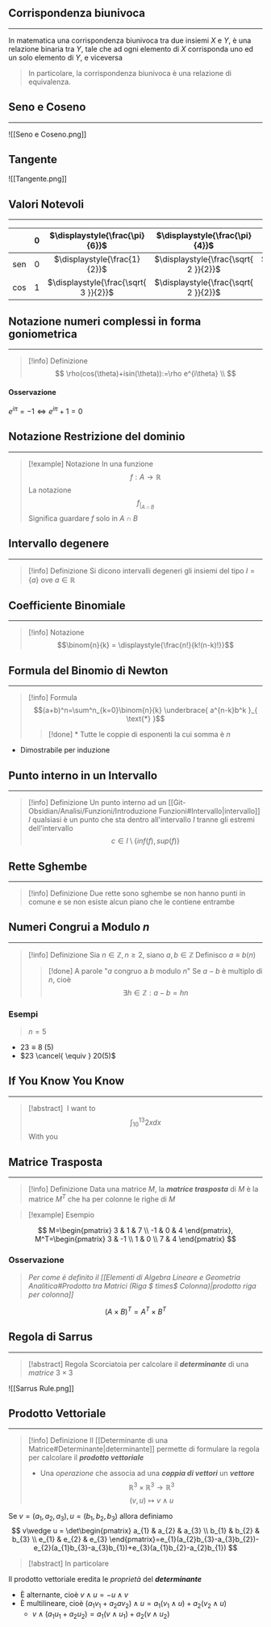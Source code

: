 ## Corrispondenza biunivoca
---
In matematica una corrispondenza biunivoca tra due insiemi $X$ e $Y$, è una relazione binaria tra 
$Y$, tale che ad ogni elemento di $X$ corrisponda uno ed un solo elemento di $Y$, e viceversa
>In particolare, la corrispondenza biunivoca è una relazione di equivalenza.

## Seno e Coseno
---
![[Seno e Coseno.png]]
## Tangente
![[Tangente.png]]
## Valori Notevoli
---
|     | 0   |    $\displaystyle{\frac{\pi}{6}}$     |    $\displaystyle{\frac{\pi}{4}}$     |    $\displaystyle{\frac{\pi}{3}}$     | $\displaystyle{\frac{\pi}{2}}$ |
| --- | --- |:-------------------------------------:|:-------------------------------------:|:-------------------------------------:|:------------------------------:|
| sen | $0$ |     $\displaystyle{\frac{1}{2}}$      | $\displaystyle{\frac{\sqrt{ 2 }}{2}}$ | $\displaystyle{\frac{\sqrt{ 3 }}{2}}$ |              $1$               |
| cos | $1$ | $\displaystyle{\frac{\sqrt{ 3 }}{2}}$ | $\displaystyle{\frac{\sqrt{ 2 }}{2}}$ |     $\displaystyle{\frac{1}{2}}$      |              $0$               |

## Notazione numeri complessi in forma goniometrica
---
>[!info] Definizione
>$$
\rho(cos(\theta)+isin(\theta)):=\rho e^{i\theta} \\
>$$
#### Osservazione
$e^{i\pi}=-1\Leftrightarrow e^{i\pi}+1 = 0$

## Notazione Restrizione del dominio
---
>[!example] Notazione
>In una funzione $$f:A\to \mathbb{R}$$
>La notazione $$f_{\displaystyle{|_{A\cap B}}}$$
>Significa guardare $f$ solo in $A\cap B$

## Intervallo degenere
---
>[!info] Definizione
>Si dicono intervalli degeneri gli insiemi del tipo $I=\{ a \}$ ove $a\in\mathbb{R}$

## Coefficiente Binomiale
---
>[!info] Notazione
>$$\binom{n}{k} = \displaystyle{\frac{n!}{k!(n-k)!}}$$
## Formula del Binomio di Newton
---
>[!info] Formula
>$$(a+b)^n=\sum^n_{k=0}\binom{n}{k} \underbrace{ a^{n-k}b^k }_{ \text{*} }$$ 
>>[!done] \*
>>Tutte le coppie di esponenti la cui somma è $n$

- Dimostrabile per induzione

## Punto interno in un Intervallo
---
>[!info] Definizione
>Un punto interno ad un [[Git-Obsidian/Analisi/Funzioni/Introduzione Funzioni#Intervallo|intervallo]] $I$ qualsiasi è un punto che sta dentro all'intervallo $I$ tranne gli estremi dell'intervallo
>$$c\in I\setminus \{ inf(f),sup(f) \}$$

## Rette Sghembe
---
>[!info] Definizione
>Due rette sono sghembe se non hanno punti in comune e se non esiste alcun piano che le contiene entrambe

## Numeri Congrui a Modulo $n$
---
>[!info] Definizione
>Sia $n\in\mathbb{Z}, n\geq 2$, siano $a,b \in \mathbb{Z}$
>Definisco $a\equiv b(n)$
>>[!done] A parole
>>"$a$ congruo a $b$ modulo $n$"
>Se $a-b$ è multiplo di $n$, cioè
>$$\exists h\in\mathbb{Z}:a-b=hn$$

### Esempi
> $n=5$

- $23\equiv8 \ (5)$
- $23 \cancel{ \equiv } 20(5)$

## If You Know You Know
---
>[!abstract] ‎ 
>I want to
>$$\int_{10}^{13}2x dx $$
>With you


## Matrice Trasposta
---
>[!info] Definizione
>Data una matrice $M$, la ***matrice trasposta*** di $M$ è la matrice $M^T$ che ha per colonne le righe di $M$

>[!example] Esempio

$$
M=\begin{pmatrix}
3 & 1 & 7 \\
-1 & 0 & 4
\end{pmatrix}, M^T=\begin{pmatrix}
3 & -1 \\
1 & 0 \\
7 & 4
\end{pmatrix}
$$
### Osservazione
>*Per come è definito il [[Elementi di Algebra Lineare e Geometria Analitica#Prodotto tra Matrici (Riga $ times$ Colonna)|prodotto riga per colonna]]*
>
$$
(A\times B)^T = A^T \times B^T
$$

## Regola di Sarrus
---
>[!abstract] Regola
>Scorciatoia per calcolare il ***determinante*** di una *matrice* $3\times 3$

![[Sarrus Rule.png]]

## Prodotto Vettoriale
---
>[!info] Definizione
>Il [[Determinante di una Matrice#Determinante|determinante]] permette di formulare la regola per calcolare il ***prodotto vettoriale***
>- Una *operazione* che associa ad una ***coppia di vettori*** un ***vettore***
>$$\mathbb{R}^3\times \mathbb{R}^3\to\mathbb{R}^3$$
>$$(v,u)\mapsto v\wedge u$$

Se $v=(a_{1},a_{2},a_{3}),u=(b_{1},b_{2},b_{3})$ allora definiamo
$$
v\wedge u = \det\begin{pmatrix}
a_{1} & a_{2} & a_{3} \\
b_{1} & b_{2} & b_{3} \\
e_{1} & e_{2} & e_{3}
\end{pmatrix}=e_{1}(a_{2}b_{3}-a_{3}b_{2})-e_{2}(a_{1}b_{3}-a_{3}b_{1})+e_{3}(a_{1}b_{2}-a_{2}b_{1})
$$

>[!abstract] In particolare

Il prodotto vettoriale eredita le *proprietà* del ***determinante***
- È alternante, cioè $v\wedge u =- u\wedge v$
- È multilineare, cioè $(a_{1}v_{1}+a_{2}av_{2})\wedge u=a_{1}(v_{1}\wedge u)+a_{2}(v_{2}\wedge u)$
	- $v\wedge(a_{1}u_{1}+a_{2}u_{2})=a_{1}(v\wedge u_{1})+a_{2}(v\wedge u_{2})$

